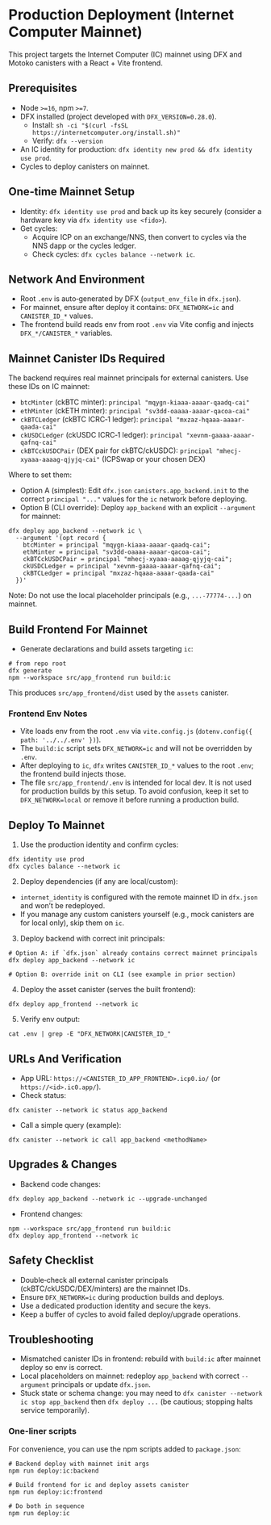 # Production Deployment (Internet Computer Mainnet)

This project targets the Internet Computer (IC) mainnet using DFX and Motoko canisters with a React + Vite frontend.

## Prerequisites
- Node `>=16`, npm `>=7`.
- DFX installed (project developed with `DFX_VERSION=0.28.0`).
  - Install: `sh -ci "$(curl -fsSL https://internetcomputer.org/install.sh)"`
  - Verify: `dfx --version`
- An IC identity for production: `dfx identity new prod && dfx identity use prod`.
- Cycles to deploy canisters on mainnet.

## One‑time Mainnet Setup
- Identity: `dfx identity use prod` and back up its key securely (consider a hardware key via `dfx identity use <fido>`).
- Get cycles:
  - Acquire ICP on an exchange/NNS, then convert to cycles via the NNS dapp or the cycles ledger.
  - Check cycles: `dfx cycles balance --network ic`.

## Network And Environment
- Root `.env` is auto‑generated by DFX (`output_env_file` in `dfx.json`).
- For mainnet, ensure after deploy it contains: `DFX_NETWORK=ic` and `CANISTER_ID_*` values.
- The frontend build reads env from root `.env` via Vite config and injects `DFX_*/CANISTER_*` variables.

## Mainnet Canister IDs Required
The backend requires real mainnet principals for external canisters. Use these IDs on IC mainnet:
- `btcMinter` (ckBTC minter): `principal "mqygn-kiaaa-aaaar-qaadq-cai"`
- `ethMinter` (ckETH minter): `principal "sv3dd-oaaaa-aaaar-qacoa-cai"`
- `ckBTCLedger` (ckBTC ICRC‑1 ledger): `principal "mxzaz-hqaaa-aaaar-qaada-cai"`
- `ckUSDCLedger` (ckUSDC ICRC‑1 ledger): `principal "xevnm-gaaaa-aaaar-qafnq-cai"`
- `ckBTCckUSDCPair` (DEX pair for ckBTC/ckUSDC): `principal "mhecj-xyaaa-aaaag-qjyjq-cai"` (ICPSwap or your chosen DEX)

Where to set them:
- Option A (simplest): Edit `dfx.json` `canisters.app_backend.init` to the correct `principal "..."` values for the `ic` network before deploying.
- Option B (CLI override): Deploy `app_backend` with an explicit `--argument` for mainnet:

```
dfx deploy app_backend --network ic \
  --argument '(opt record {
    btcMinter = principal "mqygn-kiaaa-aaaar-qaadq-cai";
    ethMinter = principal "sv3dd-oaaaa-aaaar-qacoa-cai";
    ckBTCckUSDCPair = principal "mhecj-xyaaa-aaaag-qjyjq-cai";
    ckUSDCLedger = principal "xevnm-gaaaa-aaaar-qafnq-cai";
    ckBTCLedger = principal "mxzaz-hqaaa-aaaar-qaada-cai"
  })'
```

Note: Do not use the local placeholder principals (e.g., `...-77774-...`) on mainnet.

## Build Frontend For Mainnet
- Generate declarations and build assets targeting `ic`:

```
# from repo root
dfx generate
npm --workspace src/app_frontend run build:ic
```

This produces `src/app_frontend/dist` used by the `assets` canister.

### Frontend Env Notes
- Vite loads env from the root `.env` via `vite.config.js` (`dotenv.config({ path: '../../.env' })`).
- The `build:ic` script sets `DFX_NETWORK=ic` and will not be overridden by `.env`.
- After deploying to `ic`, `dfx` writes `CANISTER_ID_*` values to the root `.env`; the frontend build injects those.
- The file `src/app_frontend/.env` is intended for local dev. It is not used for production builds by this setup. To avoid confusion, keep it set to `DFX_NETWORK=local` or remove it before running a production build.

## Deploy To Mainnet
1) Use the production identity and confirm cycles:
```
dfx identity use prod
dfx cycles balance --network ic
```

2) Deploy dependencies (if any are local/custom):
- `internet_identity` is configured with the remote mainnet ID in `dfx.json` and won’t be redeployed.
- If you manage any custom canisters yourself (e.g., mock canisters are for local only), skip them on `ic`.

3) Deploy backend with correct init principals:
```
# Option A: if `dfx.json` already contains correct mainnet principals
dfx deploy app_backend --network ic

# Option B: override init on CLI (see example in prior section)
```

4) Deploy the asset canister (serves the built frontend):
```
dfx deploy app_frontend --network ic
```

5) Verify env output:
```
cat .env | grep -E "DFX_NETWORK|CANISTER_ID_"
```

## URLs And Verification
- App URL: `https://<CANISTER_ID_APP_FRONTEND>.icp0.io/` (or `https://<id>.ic0.app/`).
- Check status:
```
dfx canister --network ic status app_backend
```
- Call a simple query (example):
```
dfx canister --network ic call app_backend <methodName>
```

## Upgrades & Changes
- Backend code changes:
```
dfx deploy app_backend --network ic --upgrade-unchanged
```
- Frontend changes:
```
npm --workspace src/app_frontend run build:ic
dfx deploy app_frontend --network ic
```

## Safety Checklist
- Double‑check all external canister principals (ckBTC/ckUSDC/DEX/minters) are the mainnet IDs.
- Ensure `DFX_NETWORK=ic` during production builds and deploys.
- Use a dedicated production identity and secure the keys.
- Keep a buffer of cycles to avoid failed deploy/upgrade operations.

## Troubleshooting
- Mismatched canister IDs in frontend: rebuild with `build:ic` after mainnet deploy so env is correct.
- Local placeholders on mainnet: redeploy `app_backend` with correct `--argument` principals or update `dfx.json`.
- Stuck state or schema change: you may need to `dfx canister --network ic stop app_backend` then `dfx deploy ...` (be cautious; stopping halts service temporarily).
### One-liner scripts
For convenience, you can use the npm scripts added to `package.json`:

```
# Backend deploy with mainnet init args
npm run deploy:ic:backend

# Build frontend for ic and deploy assets canister
npm run deploy:ic:frontend

# Do both in sequence
npm run deploy:ic
```
